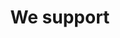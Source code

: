 ---
title: 'We support'
showInNav: true
navOrder: '3'
sections:
    items:
        -
            template: fullHeightBanner
            text:
                en: '# We support'
            backgroundImage: 01915ac5bd0f5f4e0a8831b4703ca51cc229c517
            button:
                target: _self
                text:
    schemaBindings:
        - f84c8965eebe4f899d6fe60a8c1d5f3622d4af7f
description:
meta:
    id: 567d4e622341243144e3f58fc8b675a711a9ad17
    parentId: ""
    language: en
permalink: /we-support/
layout: sectionPage
---